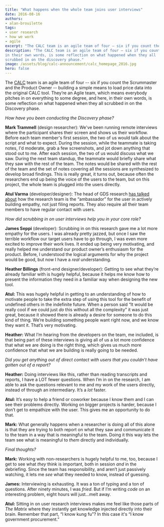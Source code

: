 ```yaml
---
title: "What happens when the whole team joins user interviews"
date: 2016-08-16
authors:
- alan-brouilette
tags:
- user research
- how we work
- agile
excerpt: "The CALC team is an agile team of four — six if you count the Scrummaster and the Product Owner — building a simple means to load price data into the original CALC tool. They’re an Agile team, which means everybody pitches in on everything to some degree, and here, in their own words, is some reflection on what happened when they all scrubbed in on the discovery phase."
description: "The CALC team is an agile team of four — six if you count the Scrummaster and the Product Owner — building a simple means to load price data into the original CALC tool. They’re an Agile team, which means everybody pitches in on everything to some degree, and here,
in their own words, is some reflection on what happened when they all
scrubbed in on the discovery phase."
image: /assets/blog/calc-announcement/calc_homepage_2016.jpg
hero: false
---
```

The [CALC](https://18f.gsa.gov/2015/05/12/announcing-the-calc-tool/) team is an agile team of four -- six if you count the
Scrummaster and the Product Owner -- building a simple means to load
price data into the original CALC tool. They’re an Agile team, which
means everybody pitches in on everything to some degree, and here, in
their own words, is some reflection on what happened when they all
scrubbed in on the Discovery phase.

*How have you been conducting the Discovery phase?*

**Mark Trammell** (design researcher): We've been running remote interviews where
the participant shares their screen and shows us their workflow. Before
each team member's first session, the two of us would talk about the
script and what to expect. During the session, while the teammate is
taking notes, I'd moderate, grab a few screenshots, and jot down
anything that stood out to me. After each session, the two of us would
discuss what we saw. During the next team standup, the teammate would
briefly share what they saw with the rest of the team. The notes would
be shared with the rest of the team and the set of notes covering all
the sessions are synthesized to develop broad findings. This is really
great, it turns out, because often the researchers end up being the
voice of the users to the team, but on this project, the whole team is
plugged into the users directly.

**Atul Varma** (developer/designer): The head of GDS research [has talked
about](https://gdsengagement.blog.gov.uk/2015/09/03/periscope-about-user-research-for-gov-uk/)
how the research team is the “ambassador” for the user in actively
building empathy, not just filing reports. They also require all their
team members to have regular contact with users.

*How did scrubbing in on user interviews help you in your core role?*

**James Seppi** (developer): Scrubbing in on this research gave me a lot more
empathy for the users. I was already pretty jazzed, but once I saw the
terrible workflow our target users have to go through, I was even more
excited to improve their work lives. It ended up being very motivating,
and really helped me understand our product owner’s enthusiasm for the
product. Before, I understood the logical arguments for why the project
would be good, but now I have a *real* understanding.

**Heather Billings** (front-end designer/developer): Getting to see what they’re
already familiar with is hugely helpful, because it helps me know how to
present the information they need in a familiar way when designing the
new tool.

**Atul:** This was hugely helpful in getting to an understanding of how
to motivate people to take the extra step of using this tool for the
benefit of undefined others in the indefinite future. When a person said
“It would be really cool if we could just *do* this without all the
complexity” it was just great, because it showed there is already a
desire for someone to do this kind of thing. We’re building something
people want right now, and we know they want it. That’s very motivating.

**Heather:** What I’m hearing from the developers on the team, me
included, is that being part of these interviews is giving all of us a
lot more confidence that what we are doing is the right thing, which
gives us much more confidence that what we are building is really going
to be needed.

*Did you get anything out of direct contact with users that you couldn’t
have gotten out of a report?*

**Heather:** Doing interviews like this, rather than reading transcripts
and reports, I have a LOT fewer questions. When I’m in on the research,
I am able to ask the questions relevant to me and my work of the users
directly, instead of through an intermediary. It’s a *lot* faster.

**Atul:** It’s easy to help a friend or coworker because I know them and
I can see their problems directly. Working on bigger projects is harder,
because I don’t get to empathize with the user. This gives me an
opportunity to do that.

**Mark:** What generally happens when a researcher is doing all of this
alone is that they are trying to both report on what they saw and
communicate it to the team in a way that is meaningful to the team.
Doing it this way lets the team see what is meaningful to *them*
directly and individually.

*Final thoughts?*

**Mark:** Working with non-researchers is hugely helpful to me, too,
because I get to see what *they* think is important, both in session
*and* in the debriefing. Since the team has responsibility, and aren’t
just passively watching, it lets me *see* what they needed to know,
instead of guessing.

**James:** Interviewing is exhausting. It was a ton of typing and a ton
of questions. After ninety minutes, I was *fried*. But if I’m writing
*code* on an interesting problem, eight hours will just...melt away.

**Atul:** Sitting in on user research interviews makes me feel like
those parts of _The Matrix_ where they instantly get knowledge injected
directly into their brain. Remember that part, “I know kung fu”? In
this case it's “I know government procurement.”
